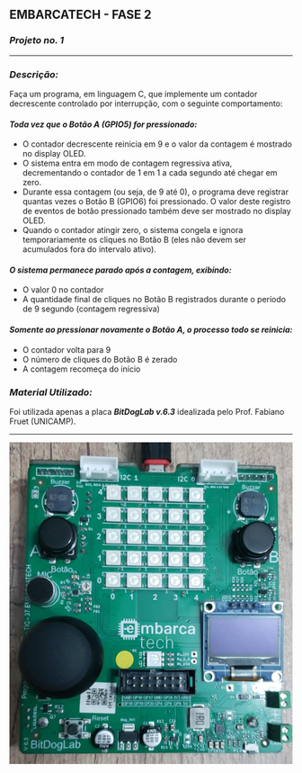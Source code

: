 ## EMBARCATECH - FASE 2 ##
### *Projeto no. 1*

---

### *Descrição:*

Faça um programa, em linguagem C, que implemente um contador decrescente controlado por interrupção, com o seguinte comportamento:

#### *Toda vez que o Botão A (GPIO5) for pressionado:*
* O contador decrescente reinicia em 9 e o valor da contagem é mostrado no display OLED.
* O sistema entra em modo de contagem regressiva ativa, decrementando o contador de 1 em 1 a cada segundo até chegar em zero.
* Durante essa contagem (ou seja, de 9 até 0), o programa deve registrar quantas vezes o Botão B (GPIO6) foi pressionado. O valor deste registro de eventos de botão pressionado também deve ser mostrado no display OLED.
* Quando o contador atingir zero, o sistema congela e ignora temporariamente os cliques no Botão B (eles não devem ser acumulados fora do intervalo ativo).

#### *O sistema permanece parado após a contagem, exibindo:*
* O valor 0 no contador
* A quantidade final de cliques no Botão B registrados durante o período de 9 segundo (contagem regressiva)

#### *Somente ao pressionar novamente o Botão A, o processo todo se reinicia:*
* O contador volta para 9
* O número de cliques do Botão B é zerado
* A contagem recomeça do início

### *Material Utilizado:*
Foi utilizada apenas a placa ***BitDogLab v.6.3*** idealizada pelo Prof. Fabiano Fruet (UNICAMP).

---

![Imagem da placa](../pics/BitDogLab_v6.3.jpg)
